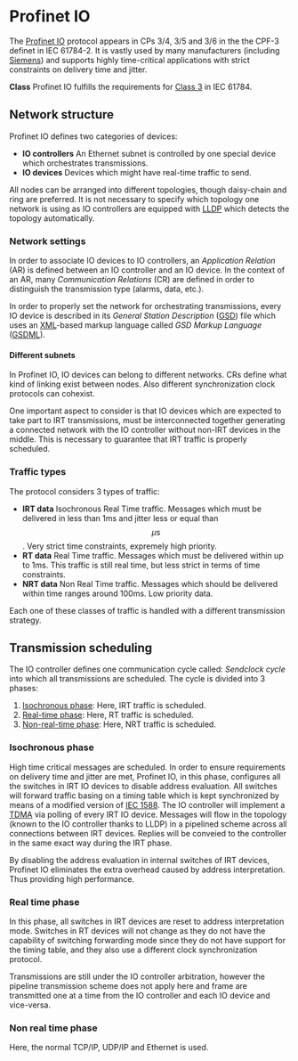 # Profinet IO

The [Profinet IO](http://www.profibus.org) protocol appears in CPs 3/4, 3/5 and 3/6 in the the CPF-3 definet in IEC 61784-2. It is vastly used by many manufacturers (including [Siemens](https://www.siemens.com)) and supports highly time-critical applications with strict constraints on delivery time and jitter.

**Class** Profinet IO fulfills the requirements for [Class 3](pi.md#motion-control-class) in IEC 61784.

## Network structure
Profinet IO defines two categories of devices:

- **IO controllers** An Ethernet subnet is controlled by one special device which orchestrates transmissions.
- **IO devices** Devices which might have real-time traffic to send.

All nodes can be arranged into different topologies, though daisy-chain and ring are preferred. It is not necessary to specify which topology one network is using as IO controllers are equipped with [LLDP](https://en.wikipedia.org/wiki/Link_Layer_Discovery_Protocol) which detects the topology automatically.

### Network settings
In order to associate IO devices to IO controllers, an _Application Relation_ (AR) is defined between an IO controller and an IO device. In the context of an AR, many _Communication Relations_ (CR) are defined in order to distinguish the transmission type (alarms, data, etc.).

In order to properly set the network for orchestrating transmissions, every IO device is described in its _General Station Description_ ([GSD](http://www.profibus.com/products/gsd-files/)) file which uses an [XML](https://en.wikipedia.org/wiki/XML)-based markup language called _GSD Markup Language_ ([GSDML](http://www.profibus.com/nc/download/device-integration/downloads/gsdml-specification-for-profinet-io/display/)).

#### Different subnets
In Profinet IO, IO devices can belong to different networks. CRs define what kind of linking exist between nodes. Also different synchronization clock protocols can cohexist.

One important aspect to consider is that IO devices which are expected to take part to IRT transmissions, must be interconnected together generating a connected network with the IO controller without non-IRT devices in the middle. This is necessary to guarantee that IRT traffic is properly scheduled.

### Traffic types
The protocol considers 3 types of traffic:

- **IRT data** Isochronous Real Time traffic. Messages which must be delivered in less than 1ms and jitter less or equal than $$\mu\text{s}$$. Very strict time constraints, expremely high priority.
- **RT data** Real Time traffic. Messages which must be delivered within up to 1ms. This traffic is still real time, but less strict in terms of time constraints.
- **NRT data** Non Real Time traffic. Messages which should be delivered within time ranges around 100ms. Low priority data.

Each one of these classes of traffic is handled with a different transmission strategy.

## Transmission scheduling
The IO controller defines one communication cycle called: _Sendclock cycle_ into which all transmissions are scheduled. The cycle is divided into 3 phases:

1. [Isochronous phase](profinetio.ms#isochronous-phase): Here, IRT traffic is scheduled.
2. [Real-time phase](profinetio.ms#real-time-phase): Here, RT traffic is scheduled.
3. [Non-real-time phase](profinetio.ms#non-real-time-phase): Here, NRT traffic is scheduled.

### Isochronous phase
High time critical messages are scheduled. In order to ensure requirements on delivery time and jitter are met, Profinet IO, in this phase, configures all the switches in IRT IO devices to disable address evaluation. All switches will forward traffic basing on a timing table which is kept synchronized by means of a modified version of [IEC 1588](https://en.wikipedia.org/wiki/Precision_Time_Protocol). The IO controller will implement a [TDMA](https://en.wikipedia.org/wiki/Time-division_multiple_access) via polling of every IRT IO device. Messages will flow in the topology (known to the IO controller thanks to LLDP) in a pipelined scheme across all connections between IRT devices. Replies will be conveied to the controller in the same exact way during the IRT phase.

By disabling the address evaluation in internal switches of IRT devices, Profinet IO eliminates the extra overhead caused by address interpretation. Thus providing high performance.

### Real time phase
In this phase, all switches in IRT devices are reset to address interpretation mode. Switches in RT devices will not change as they do not have the capability of switching forwarding mode since they do not have support for the timing table, and they also use a different clock synchronization protocol.

Transmissions are still under the IO controller arbitration, however the pipeline transmission scheme does not apply here and frame are transmitted one at a time from the IO controller and each IO device and vice-versa.

### Non real time phase
Here, the normal TCP/IP, UDP/IP and Ethernet is used.